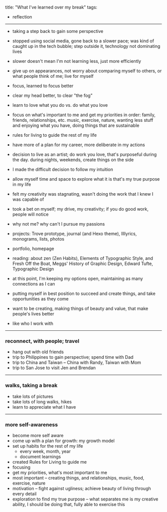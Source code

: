 title: "What I've learned over my break"
tags:
- reflection
---

- taking a step back to gain some perspective
- stopped using social media, gone back to a slower pace; was kind of caught up in the tech bubble; step outside it, technology not dominating lives
- slower doesn't mean I'm not learning less, just more efficiently
- give up on appearances, not worry about comparing myself to others, or what people think of me; live for myself
- focus, learned to focus better
- clear my head better, to clear "the fog"
- learn to love what you do vs. do what you love
- focus on what's important to me and get my priorities in order: family, friends, relationships, etc. music, exercise, nature, wanting less stuff and enjoying what you have, doing things that are sustainable
- rules for living to guide the rest of my life

- have more of a plan for my career, more deliberate in my actions
- decision to live as an artist; do work you love, that's purposeful during the day. during nights, weekends, create things on the side

- I made the difficult decision to follow my intuition
- allow myself time and space to explore what it is that's my true purpose in my life
- felt my creativity was stagnating, wasn't doing the work that I knew I was capable of
- took a bet on myself; my drive, my creativity; if you do good work, people will notice
- why not me? why can't I pursue my passions

- projects: Trove prototype, journal (and Hexo theme), llllyrics, monograms, lists, photos
- portfolio, homepage
- reading: about zen (Zen Habits), Elements of Typographic Style, and Fresh Off the Boat, Meggs' History of Graphic Design, Edward Tufte, Typographic Design

- at this point, I'm keeping my options open, maintaining as many connections as I can
- putting myself in best position to succeed and create things, and take opportunities as they come
- want to be creating, making things of beauty and value, that make people's lives better
- like who I work with

---
### reconnect, with people; travel

- hang out with old friends
- trip to Philippines to gain perspective; spend time with Dad
- trip to China and Taiwan – China with Randy, Taiwan with Mom
- trip to San Jose to visit Jen and Brendan

---
### walks, taking a break

- take lots of pictures
- take lots of long walks, hikes
- learn to appreciate what I have

---
### more self-awareness

- become more self aware
- come up with a plan for growth: my growth model
- set up habits for the rest of my life
  - every week, month, year
  - document learnings
- created Rules for Living to guide me
- focusing
- get my priorities, what's most important to me
- most important – creating things, and relationships, music, food, exercise, nature
- motivation – fight against ugliness; achieve beauty of living through every detail
- exploration to find my true purpose – what separates me is my creative ability, I should be doing that, fully able to exercise this


